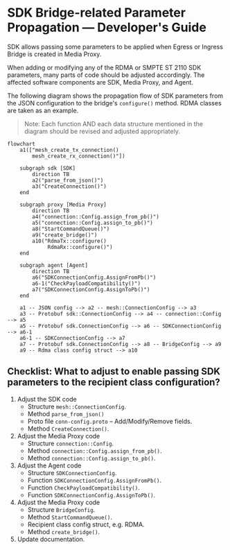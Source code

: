# SDK Bridge-related Parameter Propagation — Developer's Guide

SDK allows passing some parameters to be applied when Egress or Ingress Bridge is created in Media Proxy.

When adding or modifying any of the RDMA or SMPTE ST 2110 SDK parameters, many parts of code should be adjusted accordingly. The affected software components are SDK, Media Proxy, and Agent.

The following diagram shows the propagation flow of SDK parameters from the JSON configuration to the bridge's `configure()` method. RDMA classes are taken as an example.

> Note: Each function AND each data structure mentioned in the diagram should be revised and adjusted appropriately.

```mermaid
flowchart
    a1(["mesh_create_tx_connection()
        mesh_create_rx_connection()"])

    subgraph sdk [SDK]
        direction TB
        a2("parse_from_json()")
        a3("CreateConnection()")
    end

    subgraph proxy [Media Proxy]
        direction TB
        a4("connection::Config.assign_from_pb()")
        a5("connection::Config.assign_to_pb()")
        a8("StartCommandQueue()")
        a9("create_bridge()")
        a10("RdmaTx::configure()
             RdmaRx::configure()")
    end

    subgraph agent [Agent]
        direction TB
        a6("SDKConnectionConfig.AssignFromPb()")
        a6-1("CheckPayloadCompatibility()")
        a7("SDKConnectionConfig.AssignToPb()")
    end

    a1 -- JSON config --> a2 -- mesh::ConnectionConfig --> a3
    a3 -- Protobuf sdk::ConnectionConfig --> a4 -- connection::Config --> a5
    a5 -- Protobuf sdk.ConnectionConfig --> a6 -- SDKConnectionConfig --> a6-1
    a6-1 -- SDKConnectionConfig --> a7
    a7 -- Protobuf sdk.ConnectionConfig --> a8 -- BridgeConfig --> a9
    a9 -- Rdma class config struct --> a10
```

## Checklist: What to adjust to enable passing SDK parameters to the recipient class configuration?

1. Adjust the SDK code
    * Structure `mesh::ConnectionConfig`.
    * Method `parse_from_json()`
    * Proto file `conn-config.proto` – Add/Modify/Remove fields.
    * Method `CreateConnection()`.
1. Adjust the Media Proxy code
    * Structure `connection::Config`.
    * Method `connection::Config.assign_from_pb()`.
    * Method `connection::Config.assign_to_pb()`.
1. Adjust the Agent code
    * Structure `SDKConnectionConfig`.
    * Function `SDKConnectionConfig.AssignFromPb()`.
    * Function `CheckPayloadCompatibility()`.
    * Function `SDKConnectionConfig.AssignToPb()`.
1. Adjust the Media Proxy code
    * Structure `BridgeConfig`.
    * Method `StartCommandQueue()`.
    * Recipient class config struct, e.g. RDMA.
    * Method `create_bridge()`.
1. Update documentation.
